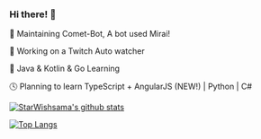 ### Hi there! 👋

🔭 Maintaining Comet-Bot, A bot used Mirai!

🔭 Working on a Twitch Auto watcher

🌱 Java & Kotlin & Go Learning

🕓 Planning to learn TypeScript + AngularJS (NEW!) | Python | C#

[![StarWishsama's github stats](https://github-readme-stats.vercel.app/api?username=starwishsama&role=ORGANIZATION_MEMBER,OWNER,COLLABORATOR&&bg_color=30,e96443,904e95&title_color=fff&text_color=fff)](https://github.com/anuraghazra/github-readme-stats)

[![Top Langs](https://github-readme-stats.vercel.app/api/top-langs/?username=starwishsama&role=ORGANIZATION_MEMBER,OWNER,COLLABORATOR&&layout=compact)](https://github.com/anuraghazra/github-readme-stats)
